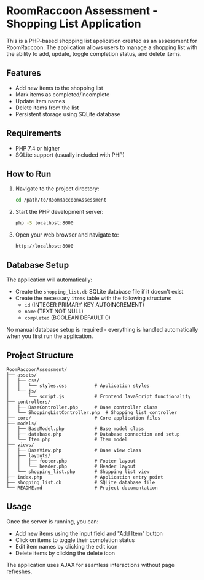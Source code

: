 # RoomRaccoon Assessment - Shopping List Application

This is a PHP-based shopping list application created as an assessment for RoomRaccoon. The application allows users to manage a shopping list with the ability to add, update, toggle completion status, and delete items.

## Features

- Add new items to the shopping list
- Mark items as completed/incomplete
- Update item names
- Delete items from the list
- Persistent storage using SQLite database

## Requirements

- PHP 7.4 or higher
- SQLite support (usually included with PHP)

## How to Run

1. Navigate to the project directory:
   ```bash
   cd /path/to/RoomRaccoonAssessment
   ```

2. Start the PHP development server:
   ```bash
   php -S localhost:8000
   ```

3. Open your web browser and navigate to:
   ```
   http://localhost:8000
   ```

## Database Setup

The application will automatically:
- Create the `shopping_list.db` SQLite database file if it doesn't exist
- Create the necessary `items` table with the following structure:
  - `id` (INTEGER PRIMARY KEY AUTOINCREMENT)
  - `name` (TEXT NOT NULL)
  - `completed` (BOOLEAN DEFAULT 0)

No manual database setup is required - everything is handled automatically when you first run the application.

## Project Structure

```
RoomRaccoonAssessment/
├── assets/
│   ├── css/
│   │   └── styles.css          # Application styles
│   └── js/
│       └── script.js           # Frontend JavaScript functionality
├── controllers/
│   ├── BaseController.php      # Base controller class
│   └── ShoppingListController.php  # Shopping list controller
├── core/                       # Core application files
├── models/
│   ├── BaseModel.php           # Base model class
│   ├── database.php            # Database connection and setup
│   └── Item.php                # Item model
├── views/
│   ├── BaseView.php            # Base view class
│   ├── layouts/
│   │   ├── footer.php          # Footer layout
│   │   └── header.php          # Header layout
│   └── shopping_list.php       # Shopping list view
├── index.php                   # Application entry point
├── shopping_list.db            # SQLite database file
└── README.md                   # Project documentation
```

## Usage

Once the server is running, you can:
- Add new items using the input field and "Add Item" button
- Click on items to toggle their completion status
- Edit item names by clicking the edit icon
- Delete items by clicking the delete icon

The application uses AJAX for seamless interactions without page refreshes.
